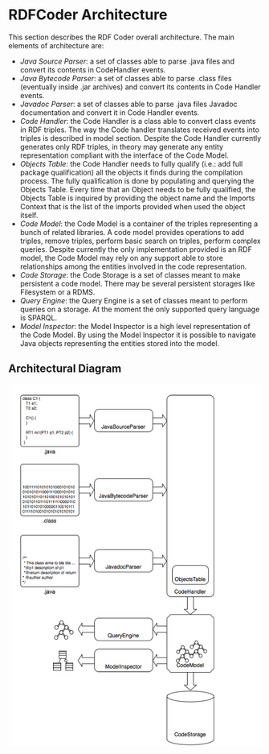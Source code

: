 # RDFCoder Architecture

This section describes the RDF Coder overall architecture. The main elements of architecture are:
- *Java Source Parser*: a set of classes able to parse .java files and convert its contents in CodeHandler events.
- *Java Bytecode Parser*: a set of classes able to parse .class files (eventually inside .jar archives) and convert its contents in Code Handler events.
- *Javadoc Parser*: a set of classes able to parse .java files Javadoc documentation and convert it in Code Handler events.
- *Code Handler*: the Code Handler is a class able to convert class events in RDF triples. 
The way the Code handler translates received events into triples is described in model section. Despite the Code Handler currently generates only RDF triples, in theory may generate any entity representation compliant with the interface of the Code Model.
- *Objects Table*: the Code Handler needs to fully qualify (i.e.: add full package qualification) all the objects it finds during the compilation process. 
The fully qualification is done by populating and querying the Objects Table. Every time that an Object needs to be fully qualified, the Objects Table is inquired by providing the object name and the Imports Context that is the list of the imports provided when used the object itself.
- *Code Model*: the Code Model is a container of the triples representing a bunch of related libraries. 
A code model provides operations to add triples, remove triples, perform basic search on triples, perform complex queries. 
Despite currently the only implementation provided is an RDF model, the Code Model may rely on any support able to store relationships among the entities involved in the code representation.
- *Code Storage*: the Code Storage is a set of classes meant to make persistent a code model. 
There may be several persistent storages like Filesystem or a RDMS.
- *Query Engine*: the Query Engine is a set of classes meant to perform queries on a storage. 
At the moment the only supported query language is SPARQL.
- *Model Inspector*: the Model Inspector is a high level representation of the Code Model. 
By using the Model Inspector it is possible to navigate Java objects representing the entities stored into the model.

## Architectural Diagram

![Architectural Diagram](doc/rdf_coder_architecture.jpg)

